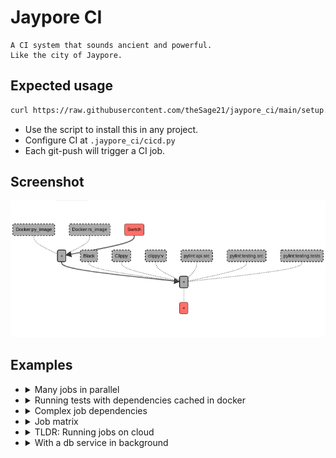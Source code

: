 # Jaypore CI

    A CI system that sounds ancient and powerful.
    Like the city of Jaypore.
    

## Expected usage

```bash
curl https://raw.githubusercontent.com/theSage21/jaypore_ci/main/setup.sh | bash
```

- Use the script to install this in any project.
- Configure CI at `.jaypore_ci/cicd.py`
- Each git-push will trigger a CI job.

## Screenshot

![example screenshot](example.png)

## Examples


- <details>
    <summary>Many jobs in parallel</summary>
 
    ```python
    from jaypore_ci import jci

    with jci.Pipeline() as p:
        p.job("Black", "python3 -m black --check .")
        p.job("Pylint", "python3 -m pylint jaypore_ci/ tests/")
        p.job("PyTest", "python3 -m pytest tests/")
    ```
    </summary>
  </details>
- <details>
    <summary>Running tests with dependencies cached in docker</summary>
 
    ```python
    from jaypore_ci import jci

    with jci.Pipeline() as p:
        image = f"myproject_{p.remote.sha}"
        p.job("Docker", f"docker build -t {image} .")
        p.job("PyTest", "python3 -m pytest tests/", depends_on=["PyTest"])
    ```
    </summary>
  </details>
- <details>
    <summary>Complex job dependencies</summary>
 
    ```python
    from jaypore_ci import jci

    with jci.Pipeline() as p:
        image = f"myproject_{p.remote.sha}"
        with p.stage("build"):
            p.job("DockProd", f"docker build --target ProdEnv -t {image}_prod .")
            p.job("DockDev", f"docker build --target DevEnv -t {image}_dev .")
        with p.stage("checking"):
            p.job("UnitTest", "python3 -m pytest -m unit tests/")
            p.job("PyLint", "python3 -m pylint src/")
            p.job("Black", "python3 -m black --check .")
            p.job(
                "IntegrationTest",
                "python3 -m pytest -m integration tests/",
                depends_on=["PyLint", "UnitTest"],
            )
        with p.stage("publish"):
            p.job("TagProd", f"docker tag -t {image}_prod hub/{image}_prod:{p.remote.sha}")
            p.job("TagDev", f"docker tag -t {image}_dev hub/{image}_dev:{p.remote.sha}")
            p.job(
                "PushProd",
                f"docker push hub/{image}_prod:{p.remote.sha}",
                depends_on=["TagProd"],
            )
            p.job(
                "PushDev",
                f"docker push hub/{image}_dev:{p.remote.sha}",
                depends_on=["TagDev"],
            )
    ```
    </summary>
  </details>
- <details>
    <summary>Job matrix</summary>
 
    ```python
    from jaypore_ci import jci

    with jci.Pipeline() as p:
        # This will have 18 jobs
        # one for each possible combination of BROWSER, SCREENSIZE, ONLINE
        for env in p.env_matrix(
            BROWSER=["firefox", "chromium", "webkit"],
            SCREENSIZE=["phone", "laptop", "extended"],
            ONLINE=["online", "offline"],
        ):
            p.job(f"Test: {env}", "python3 -m pytest tests", env=env)
    ```
    </summary>
  </details>
- <details>
    <summary>TLDR: Running jobs on cloud</summary>

    - We can get the remote machine's docker socket by using [ssh socket forwarding](https://medium.com/@dperny/forwarding-the-docker-socket-over-ssh-e6567cfab160)
    - Then we can set jaypore CI to use the remote docker socket by editing `.jaypore_ci/pre-push.githook`
    </summary>
  </details>
- <details>
    <summary>With a db service in background</summary>
 
    ```python
    from jaypore_ci import jci

    # Services immediately return with a PASSED status
    # If they exit with a Non ZERO code they are marked as FAILED, otherwise
    # they are assumed to be PASSED
    with jci.Pipeline() as p:
        with p.stage("Services", is_service=True):
            p.job("Mysql", None, image="mysql")
            p.job("Redis", None, image="redis")
            p.job("Api", "python3 -m src.run_api", image="python:3.11")
        with p.stage("Testing"):
            p.job("UnitTest", "python3 -m pytest -m unit_tests tests")
            p.job("IntegrationTest", "python3 -m pytest -m integration_tests tests")
            p.job("RegressionTest", "python3 -m pytest -m regression_tests tests")
    ```
    </summary>
  </details>
